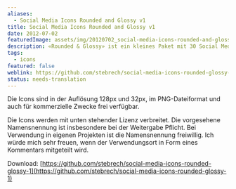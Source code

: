 ```yaml
---
aliases:
  - Social Media Icons Rounded and Glossy v1
title: Social Media Icons Rounded and Glossy v1
date: 2012-07-02
featuredImage: assets/img/20120702_social-media-icons-rounded-and-glossy-v1.jpg
description: «Rounded & Glossy» ist ein kleines Paket mit 30 Social Media Icons. Die Icons haben eine abgerundete Form mit einem Glanzeffekt.
tags:
  - icons
featured: false
weblink: https://github.com/stebrech/social-media-icons-rounded-glossy-1
status: needs-translation
---
```

Die Icons sind in der Auflösung 128px und 32px, im PNG-Dateiformat und auch für kommerzielle Zwecke frei verfügbar.

Die Icons werden mit unten stehender Lizenz verbreitet. Die vorgesehene Namensnennung ist insbesondere bei der Weitergabe Pflicht. Bei Verwendung in eigenen Projekten ist die Namensnennung freiwillig. Ich würde mich sehr freuen, wenn der Verwendungsort in Form eines Kommentars mitgeteilt wird.

Download: [https://github.com/stebrech/social-media-icons-rounded-glossy-1](https://github.com/stebrech/social-media-icons-rounded-glossy-1)
